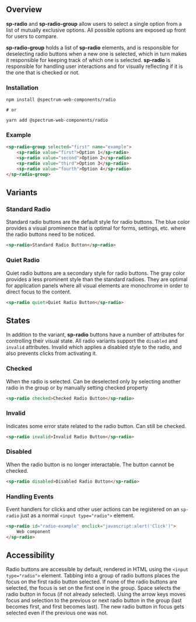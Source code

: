 ## Overview

**sp-radio** and **sp-radio-group** allow users to select a single option from a list of mutually exclusive options. All possible options are exposed up front for users to compare.

**sp-radio-group** holds a list of **sp-radio** elements, and is responsible for deselecting radio buttons when a new one is selected, which in turn makes it responsible for keeping track of which one is selected. **sp-radio** is responsible for handling user interactions and for visually reflecting if it is the one that is checked or not.

### Installation

```
npm install @spectrum-web-components/radio

# or

yarn add @spectrum-web-components/radio
```

### Example

```html
<sp-radio-group selected="first" name="example">
    <sp-radio value="first">Option 1</sp-radio>
    <sp-radio value="second">Option 2</sp-radio>
    <sp-radio value="third">Option 3</sp-radio>
    <sp-radio value="fourth">Option 4</sp-radio>
</sp-radio-group>
```

## Variants

### Standard Radio

Standard radio buttons are the default style for radio buttons. The blue color provides a visual prominence that is optimal for forms, settings, etc. where the radio buttons need to be noticed.

```html
<sp-radio>Standard Radio Button</sp-radio>
```

### Quiet Radio

Quiet radio buttons are a secondary style for radio buttons. The gray color provides a
less prominent style than the standard radioes. They are optimal for
application panels where all visual elements are monochrome in order to direct
focus to the content.

```html
<sp-radio quiet>Quiet Radio Button</sp-radio>
```

## States

In addition to the variant, **sp-radio** buttons have a number of attributes for
controlling their visual state. All radio variants support the `disabled` and `invalid` attributes. Invalid which applies a disabled style to the
radio, and also prevents clicks from activating it.

### Checked

When the radio is selected. Can be deselected only by selecting another radio in the group or by manually setting checked property

```html
<sp-radio checked>Checked Radio Button</sp-radio>
```

### Invalid

Indicates some error state related to the radio button. Can still be checked.

```html
<sp-radio invalid>Invalid Radio Button</sp-radio>
```

### Disabled

When the radio button is no longer interactable. The button cannot be checked.

```html
<sp-radio disabled>Disabled Radio Button</sp-radio>
```

### Handling Events

Event handlers for clicks and other user actions can be registered on an `sp-radio` just as a normal `<input type="radio">` element.

```html
<sp-radio id="radio-example" onclick="javascript:alert('Click')">
    Web component
</sp-radio>
```

## Accessibility

Radio buttons are accessible by default, rendered in HTML using the `<input type="radio">` element. Tabbing into a group of radio buttons places the focus on the first radio button selected. If none of the radio buttons are selected, the focus is set on the first one in the group. Space selects the radio button in focus (if not already selected). Using the arrow keys moves focus and selection to the previous or next radio button in the group (last becomes first, and first becomes last). The new radio button in focus gets selected even if the previous one was not.
